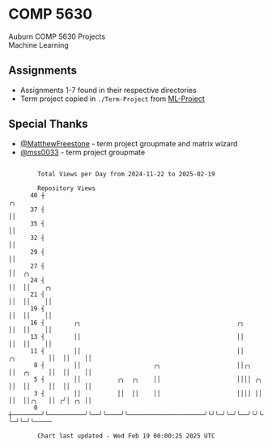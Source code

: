# COMP 5630
Auburn COMP 5630 Projects  
Machine Learning

## Assignments
- Assignments 1-7 found in their respective directories
- Term project copied in `./Term-Project` from [ML-Project](https://github.com/wumphlett/ML-Project)

## Special Thanks
- [@MatthewFreestone](https://github.com/MatthewFreestone) - term project groupmate and matrix wizard
- [@mss0033](https://github.com/mss0033) - term project groupmate

```

        Total Views per Day from 2024-11-22 to 2025-02-19

        Repository Views
      40 ┼                                                                        ╭╮
      37 ┤                                                                        ││
      35 ┤                                                                        ││
      32 ┤                                                                        ││
      29 ┤                                                                        ││
      27 ┤                                                                        ││  ╭╮
      24 ┤                                                                        ││  ││    ╭╮
      21 ┤                                                                        ││  ││    ││
      19 ┤                                                                        ││  ││    ││
      16 ┤        ╭╮                                           ╭╮                 ││  ││    ││
      13 ┤        ││                                           ││                 ││  ││    ││
      11 ┤        ││                                           ││      ╭╮         ││  ││    ││
       8 ┤        ││                    ╭╮                     ││╭╮    ││  ╭╮     ││  ││    ││
       5 ┤        ││          ╭╮  ╭╮    ││                     ││││ ╭╮ ││  ││     ││  ││    ││
       3 ┤        ││          ││  ││    ││                     ││││ ││ ││  ││╭╮   ││ ╭╯│ ╭╮ ││
       0 ┼────────╯╰──────────╯╰──╯╰────╯╰─────────────────────╯╰╯╰─╯╰─╯╰──╯╰╯╰───╯╰─╯ ╰─╯╰─╯╰─────

        Chart last updated - Wed Feb 19 00:00:25 2025 UTC
        
```
